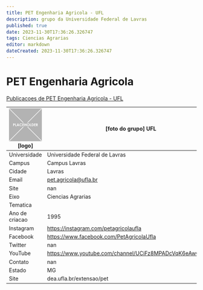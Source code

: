 ```yaml
---
title: PET Engenharia Agricola - UFL
description: grupo da Universidade Federal de Lavras
published: true
date: 2023-11-30T17:36:26.326747
tags: Ciencias Agrarias
editor: markdown
dateCreated: 2023-11-30T17:36:26.326747
---
```


# PET Engenharia Agricola

[Publicacoes de PET Engenharia Agricola - UFL](/atividade/140PETEngenhariaAgricolaUFL/feed.md)

| ![placeholder.png](/placeholder.png) [logo] | [foto do grupo] UFL         |
| ------------------------------------------- | ------------------------------------------------- |
| Universidade                                | Universidade Federal de Lavras      |
| Campus                                      | Campus Lavras            |
| Cidade                                      | Lavras             |
| Email                                       | pet.agricola@ufla.br             |
| Site                                        | nan              |
| Eixo                                        | Ciencias Agrarias              |
| Tematica                                    |           |
| Ano de criacao                              | 1995        |
| Instagram                                   | https://instagram.com/petagricolaufla         |
| Facebook                                    | https://www.facebook.com/PetAgricolaUfla          |
| Twitter                                     | nan           |
| YouTube                                     | https://www.youtube.com/channel/UCiFz8MPADcVqK6eAwGdsr2g           |
| Contato                                     | nan         |
| Estado                                      |  MG            |
| Site                                        | dea.ufla.br/extensao/pet |
